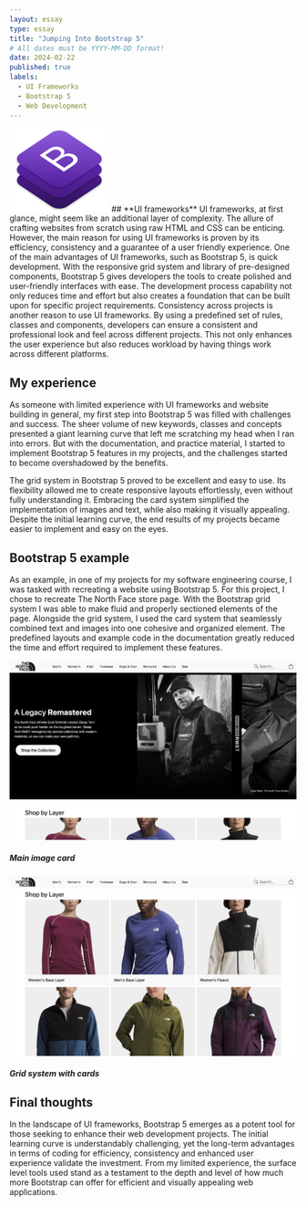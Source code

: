 ```yaml
---
layout: essay
type: essay
title: "Jumping Into Bootstrap 5"
# All dates must be YYYY-MM-DD format!
date: 2024-02-22
published: true
labels:
  - UI Frameworks
  - Bootstrap 5
  - Web Development
---
```

<img width="175px" class="rounded pe-4 float-start my-5" src="../img/bootstrap/bootstrap-stack.png">
## **UI frameworks**
UI frameworks, at first glance, might seem like an additional layer of complexity. The allure of crafting websites from scratch using raw HTML and CSS can be enticing. However, the main reason for using UI frameworks is proven by its efficiency, consistency and a guarantee of a user friendly experience. One of the main advantages of UI frameworks, such as Bootstrap 5, is quick development. With the responsive grid system and library of pre-designed components, Bootstrap 5 gives developers the tools to create polished and user-friendly interfaces with ease. The development process capability not only reduces time and effort but also creates a foundation that can be built upon for specific project requirements. Consistency across projects is another reason to use UI frameworks. By using a predefined set of rules, classes and components, developers can ensure a consistent and professional look and feel across different projects. This not only enhances the user experience but also reduces workload by having things work across different platforms.


## **My experience**
As someone with limited experience with UI frameworks and website building in general, my first step into Bootstrap 5 was filled with challenges and success. The sheer volume of new keywords, classes and concepts presented a giant learning curve that left me scratching my head when I ran into errors. But with the documentation, and practice material, I started to implement Bootstrap 5 features in my projects, and the challenges started to become overshadowed by the benefits. 

The grid system in Bootstrap 5 proved to be excellent and easy to use. Its flexibility allowed me to create responsive layouts effortlessly, even without fully understanding it. Embracing the card system simplified the implementation of images and text, while also making it visually appealing. Despite the initial learning curve, the end results of my projects became easier to implement and easy on the eyes. 

## **Bootstrap 5 example**
As an example, in one of my projects for my software engineering course, I was tasked with recreating a website using Bootstrap 5. For this project, I chose to recreate The North Face store page. With the Bootstrap grid system I was able to make fluid and properly sectioned elements of the page. Alongside the grid system, I used the card system that seamlessly combined text and images into one cohesive and organized element. The predefined layouts and example code in the documentation greatly reduced the time and effort required to implement these features. 

<div class="container py-3">
  <div class="row">
    <div class="col-1"></div>
    <div class="col-4 px-1">
      <div class="card">
        <img src="../img/bootstrap/northfacefront.png">
        <div class="card-body">
          <h5 class="card-text">Main image card</h5>
        </div>
      </div>
    </div>
    <div class="col-2"></div>
    <div class="col-4 px-1">
      <div class="card">
        <img src="../img/bootstrap/northfacecards.png">
        <div class="card-body">
          <h5 class="card-text">Grid system with cards</h5>
        </div>
      </div>
    </div>
    <div class="col-1"></div>
  </div>
</div>

## **Final thoughts**
In the landscape of UI frameworks, Bootstrap 5 emerges as a potent tool for those seeking to enhance their web development projects. The initial learning curve is understandably challenging, yet the long-term advantages in terms of coding for efficiency, consistency and enhanced user experience validate the investment. From my limited experience, the surface level tools used stand as a testament to the depth and level of how much more Bootstrap can offer for efficient and visually appealing web applications. 

